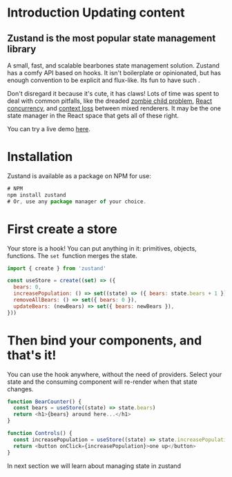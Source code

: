 # Introduction Updating content

## Zustand is the most popular state management library

A small, fast, and scalable bearbones state management solution. Zustand has a comfy API based on hooks. It isn't boilerplate or opinionated, but has enough convention to be explicit and flux-like. Its fun to have such .



Don't disregard it because it's cute, it has claws! Lots of time was spent to deal with common pitfalls, like the dreaded [zombie child problem](https://react-redux.js.org/api/hooks#stale-props-and-zombie-children), [React concurrency](https://github.com/bvaughn/rfcs/blob/useMutableSource/text/0000-use-mutable-source.md), and [context loss](https://github.com/facebook/react/issues/13332) between mixed renderers. It may be the one state manager in the React space that gets all of these right.

You can try a live demo [here](https://codesandbox.io/p/sandbox/dazzling-moon-itop4).

# Installation

Zustand is available as a package on NPM for use:

```javascript
# NPM
npm install zustand
# Or, use any package manager of your choice.

```
# First create a store

Your store is a hook! You can put anything in it: primitives, objects, functions. The `set `function merges the state.

```javascript
import { create } from 'zustand'

const useStore = create((set) => ({
  bears: 0,
  increasePopulation: () => set((state) => ({ bears: state.bears + 1 })),
  removeAllBears: () => set({ bears: 0 }),
  updateBears: (newBears) => set({ bears: newBears }),
}))

```
# Then bind your components, and that's it!

You can use the hook anywhere, without the need of providers. Select your state and the consuming component will re-render when that state changes. 

```javascript
function BearCounter() {
  const bears = useStore((state) => state.bears)
  return <h1>{bears} around here...</h1>
}

function Controls() {
  const increasePopulation = useStore((state) => state.increasePopulation)
  return <button onClick={increasePopulation}>one up</button>
}

```
In next section we will learn about managing state in zustand
